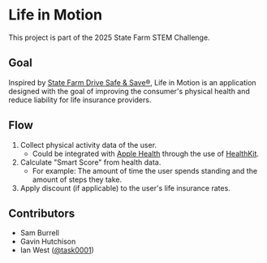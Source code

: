 # Life in Motion

This project is part of the 2025 State Farm STEM Challenge.

## Goal
Inspired by [State Farm Drive Safe & Save®](https://www.statefarm.com/insurance/auto/discounts/drive-safe-save), Life in Motion is an application designed with the goal of improving the consumer's physical health and reduce liability for life insurance providers. 

## Flow
1. Collect physical activity data of the user.
    - Could be integrated with [Apple Health](https://www.apple.com/health/) through the use of [HealthKit](https://developer.apple.com/documentation/healthkit).
2. Calculate "Smart Score" from health data.
    - For example: The amount of time the user spends standing and the amount of steps they take.
3. Apply discount (if applicable) to the user's life insurance rates.

## Contributors
- Sam Burrell
- Gavin Hutchison
- Ian West ([@task0001](https://github.com/task0001))
